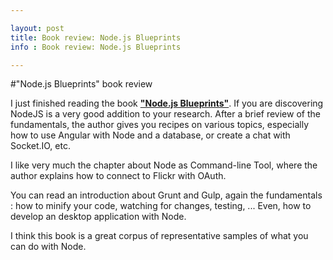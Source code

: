 ```yaml
---

layout: post
title: Book review: Node.js Blueprints
info : Book review: Node.js Blueprints

---
```


#"Node.js Blueprints" book review 

I just finished reading the book **["Node.js Blueprints"](http://www.packtpub.com/nodejs-blueprints/book)**. If you are discovering NodeJS is a very good addition to your research. After a brief review of the fundamentals, the author gives you recipes on various topics, especially how to use Angular with Node and a database, or create a chat with Socket.IO, etc.

I like very much the chapter about Node as Command-line Tool, where the author explains how to connect to Flickr with OAuth.

You can read an introduction about Grunt and Gulp, again the fundamentals : how to minify your code, watching for changes, testing, ... Even, how to develop an desktop application with Node.

I think this book is a great corpus of representative samples of what you can do with Node.



